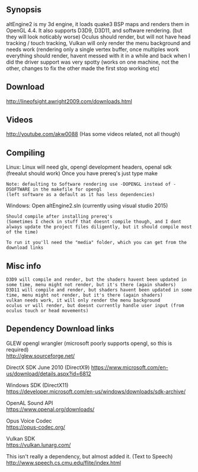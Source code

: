 ## Synopsis

altEngine2 is my 3d engine, it loads quake3 BSP maps and renders them in OpenGL 4.4. It also supports D3D9, D3D11, and software rendering. (but they will look noticably worse) Oculus should render, but will not have head tracking / touch tracking, Vulkan will only render the menu background and needs work (rendering only a single vertex buffer, once multiples work everything should render, havent messed with it in a while and back when I did the driver support was very spotty (works on one machine, not the other, changes to fix the other made the first stop working etc)

## Download

http://lineofsight.awright2009.com/downloads.html

## Videos

http://youtube.com/akw0088 (Has some videos related, not all though)

## Compiling

Linux:
	Linux will need glx, opengl development headers, openal sdk (freealut should work)
	Once you have prereq's just type make

	Note: defaulting to Software rendering use -DOPENGL instead of -DSOFTWARE in the makefile for opengl
	(left software as a default as it has less dependencies)

Windows:
	Open altEngine2.sln (currently using visual studio 2015)

	Should compile after installing prereq's
	(Sometimes I check in stuff that doesnt compile though, and I dont always update the project files diligently, but it should compile most of the time)

	To run it you'll need the "media" folder, which you can get from the download links

## Misc info

	D3D9 will compile and render, but the shaders havent been updated in some time, menu might not render, but it's there (again shaders)
	D3D11 will compile and render, but shaders havent been updated in some time, menu might not render, but it's there (again shaders)
	vulkan needs work, it will only render the menu background
	oculus vr will render, but doesnt currently handle user input (from oculus touch or head movements)


## Dependency Download links

GLEW opengl wrangler (microsoft poorly supports opengl, so this is required)  
	http://glew.sourceforge.net/  

DirectX SDK June 2010 (DirectX9) 
	https://www.microsoft.com/en-us/download/details.aspx?id=6812  

Windows SDK (DirectX11)  
	https://developer.microsoft.com/en-us/windows/downloads/sdk-archive/  

OpenAL Sound API  
	https://www.openal.org/downloads/  

Opus Voice Codec  
	https://opus-codec.org/  

Vulkan SDK  
	https://vulkan.lunarg.com/  

This isn't really a dependency, but almost added it. (Text to Speech)  
	http://www.speech.cs.cmu.edu/flite/index.html  

